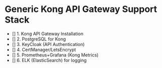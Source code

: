# Generic Kong API Gateway Support Stack

* [] 1. Kong API Gateway Installation
* [] 2. PostgreSQL for Kong
* [] 3. KeyCloak (API Authentication)
* [] 4. CertManager/LetsEncrypt
* [] 5. Prometheus+Grafana (Kong Metrics)
* [] 6. ELK (ElasticSearch) for logging 

